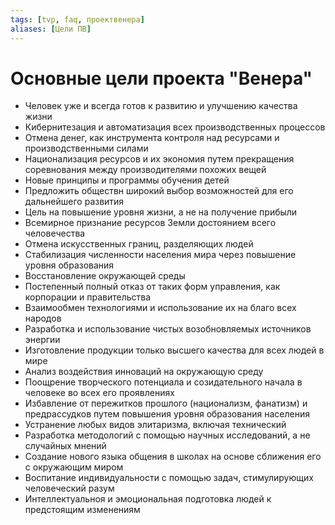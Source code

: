 ```yaml
---
tags: [tvp, faq, проектвенера]
aliases: [Цели ПВ]
---
```

# Основные цели проекта "Венера"

- Человек уже и всегда готов к развитию и улучшению качества жизни
- Кибернитезация и автоматизация всех производственных процессов
- Отмена денег, как инструмента контроля над ресурсами и производственными силами
- Национализация ресурсов и их экономия путем прекращения соревнования между производителями похожих вещей
- Новые принципы и программы обучения детей
- Предложить обществн широкий выбор возможностей для его дальнейшего развития
- Цель на повышение уровня жизни, а не на получение прибыли
- Всемирное признание ресурсов Земли достоянием всего человечества
- Отмена искусственных границ, разделяющих людей
- Стабилизация численности населения мира через повышение уровня образования
- Восстановление окружающей среды
- Постепенный полный отказ от таких форм управления, как корпорации и правительства
- Взаимообмен технологиями и использование их на благо всех народов
- Разработка и использование чистых возобновляемых источников энергии
- Изготовление продукции только высшего качества для всех людей в мире
- Анализ воздействия инноваций на окружающую среду
- Поощрение творческого потенциала и созидательного начала в человеке во всех его проявлениях
- Избавление от пережитков прошлого (национализм, фанатизм) и предрассудков путем повышения уровня образования населения
- Устранение любых видов элитаризма, включая технический
- Разработка методологий с помощью научных исследований, а не случайных мнений
- Создание нового языка общения в школах на основе сближения его с окружающим миром
- Воспитание индивидуальности с помощью задач, стимулирующих человеческий разум
- Интеллектуальноя и эмоциональная подготовка людей к предстоящим изменениям
